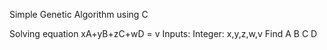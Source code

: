 Simple Genetic Algorithm using C

Solving equation 
xA+yB+zC+wD = v
Inputs:
Integer: x,y,z,w,v
Find A B C D
